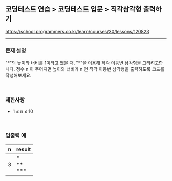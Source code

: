 ## 코딩테스트 연습 > 코딩테스트 입문 > 직각삼각형 출력하기

https://school.programmers.co.kr/learn/courses/30/lessons/120823

---

### 문제 설명

"\*"의 높이와 너비를 1이라고 했을 때, "\*"을 이용해 직각 이등변 삼각형을 그리려고합니다. 정수 n 이 주어지면 높이와 너비가 n 인 직각 이등변 삼각형을 출력하도록 코드를 작성해보세요.

</br>

### 제한사항

- 1 ≤ n ≤ 10

</br>

### 입출력 예

| n   | result                 |
| --- | ---------------------- |
| 3   | \*</br>\*\*</br>\*\*\* |
